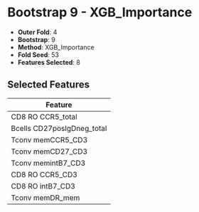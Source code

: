 # Bootstrap 9 - XGB_Importance

- **Outer Fold**: 4
- **Bootstrap**: 9
- **Method**: XGB_Importance
- **Fold Seed**: 53
- **Features Selected**: 8

## Selected Features

| Feature |
|---------|
| CD8 RO CCR5_total |
| Bcells CD27posIgDneg_total |
| Tconv memCCR5_CD3 |
| Tconv memCD27_CD3 |
| Tconv memintB7_CD3 |
| CD8 RO CCR5_CD3 |
| CD8 RO intB7_CD3 |
| Tconv memDR_mem |
